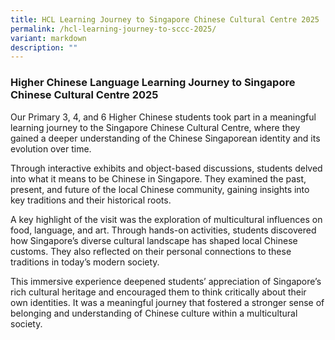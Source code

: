 ```yaml
---
title: HCL Learning Journey to Singapore Chinese Cultural Centre 2025
permalink: /hcl-learning-journey-to-sccc-2025/
variant: markdown
description: ""
---
```

### **Higher Chinese Language Learning Journey to Singapore Chinese Cultural Centre 2025**

Our Primary 3, 4, and 6 Higher Chinese students took part in a meaningful learning journey to the Singapore Chinese Cultural Centre, where they gained a deeper understanding of the Chinese Singaporean identity and its evolution over time.

Through interactive exhibits and object-based discussions, students delved into what it means to be Chinese in Singapore. They examined the past, present, and future of the local Chinese community, gaining insights into key traditions and their historical roots.

A key highlight of the visit was the exploration of multicultural influences on food, language, and art. Through hands-on activities, students discovered how Singapore’s diverse cultural landscape has shaped local Chinese customs. They also reflected on their personal connections to these traditions in today’s modern society.

This immersive experience deepened students’ appreciation of Singapore’s rich cultural heritage and encouraged them to think critically about their own identities. It was a meaningful journey that fostered a stronger sense of belonging and understanding of Chinese culture within a multicultural society.